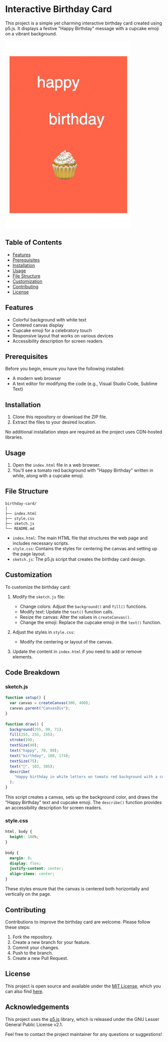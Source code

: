 # Interactive Birthday Card

This project is a simple yet charming interactive birthday card created using p5.js. It displays a festive "Happy Birthday" message with a cupcake emoji on a vibrant background.

![Birthday Card Preview](https://github.com/ashleysally00/Happy-birthday/blob/main/p5bdaysmPNG.png)

## Table of Contents
- [Features](#features)
- [Prerequisites](#prerequisites)
- [Installation](#installation)
- [Usage](#usage)
- [File Structure](#file-structure)
- [Customization](#customization)
- [Contributing](#contributing)
- [License](#license)

## Features

- Colorful background with white text
- Centered canvas display
- Cupcake emoji for a celebratory touch
- Responsive layout that works on various devices
- Accessibility description for screen readers

## Prerequisites

Before you begin, ensure you have the following installed:
- A modern web browser
- A text editor for modifying the code (e.g., Visual Studio Code, Sublime Text)

## Installation

1. Clone this repository or download the ZIP file.
2. Extract the files to your desired location.

No additional installation steps are required as the project uses CDN-hosted libraries.

## Usage

1. Open the `index.html` file in a web browser.
2. You'll see a tomato red background with "Happy Birthday" written in white, along with a cupcake emoji.

## File Structure

```
birthday-card/
│
├── index.html
├── style.css
├── sketch.js
└── README.md
```

- `index.html`: The main HTML file that structures the web page and includes necessary scripts.
- `style.css`: Contains the styles for centering the canvas and setting up the page layout.
- `sketch.js`: The p5.js script that creates the birthday card design.

## Customization

To customize the birthday card:

1. Modify the `sketch.js` file:
   - Change colors: Adjust the `background()` and `fill()` functions.
   - Modify text: Update the `text()` function calls.
   - Resize the canvas: Alter the values in `createCanvas()`.
   - Change the emoji: Replace the cupcake emoji in the `text()` function.

2. Adjust the styles in `style.css`:
   - Modify the centering or layout of the canvas.

3. Update the content in `index.html` if you need to add or remove elements.

## Code Breakdown

### sketch.js
```javascript
function setup() {
  var canvas = createCanvas(300, 400);
  canvas.parent("CanvasDiv");
}

function draw() {
  background(255, 99, 71);
  fill(255, 255, 255);
  stroke(19);
  textSize(40);
  text("happy", 70, 80);
  text("birthday", 100, 174);
  textSize(75);
  text("🧁", 103, 305);
  describe(
    "Happy birthday in white letters on tomato red background with a cupcake."
  );
}
```

This script creates a canvas, sets up the background color, and draws the "Happy Birthday" text and cupcake emoji. The `describe()` function provides an accessibility description for screen readers.

### style.css
```css
html, body {
  height: 100%;
}

body {
  margin: 0;
  display: flex;
  justify-content: center;
  align-items: center;
}
```

These styles ensure that the canvas is centered both horizontally and vertically on the page.

## Contributing

Contributions to improve the birthday card are welcome. Please follow these steps:

1. Fork the repository.
2. Create a new branch for your feature.
3. Commit your changes.
4. Push to the branch.
5. Create a new Pull Request.

## License

This project is open source and available under the [MIT License](https://github.com/ashleysally00/Happy-birthday/blob/main/License.txt), which you can also find [here](https://opensource.org/licenses/MIT).

## Acknowledgements

This project uses the [p5.js](https://p5js.org/) library, which is released under the GNU Lesser General Public License v2.1.


Feel free to contact the project maintainer for any questions or suggestions!




